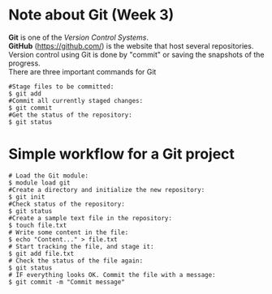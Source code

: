 # Note about Git (Week 3)
**Git** is one of the *Version Control Systems*. <br>
**GitHub** (https://github.com/) is the website that host several repositories. <br>
Version control using Git is done by "commit" or saving the snapshots of the progress. <br>
There are three important commands for Git
```
#Stage files to be committed:
$ git add
#Commit all currently staged changes:
$ git commit
#Get the status of the repository:
$ git status
```
# Simple workflow for a Git project

```
# Load the Git module:
$ module load git
#Create a directory and initialize the new repository:
$ git init
#Check status of the repository:
$ git status
#Create a sample text file in the repository:
$ touch file.txt
# Write some content in the file:
$ echo "Content..." > file.txt
# Start tracking the file, and stage it:
$ git add file.txt
# Check the status of the file again:
$ git status
# IF everything looks OK. Commit the file with a message:
$ git commit -m "Commit message"






